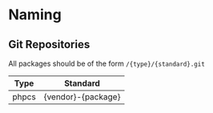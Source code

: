 # Naming

## Git Repositories
All packages should be of the form ```/{type}/{standard}.git```

| Type         | Standard                  |
|:------------:|:-------------------------:|
| phpcs        | {vendor}-{package}        |

